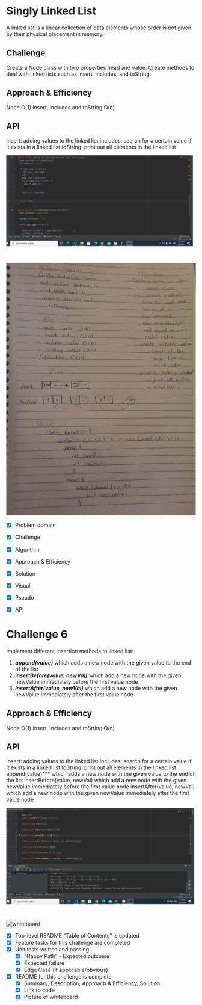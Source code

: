 # Singly Linked List

A linked list is a linear collection of data elements whose order is not given by their physical placement in memory.

## Challenge

Create a Node class with two properties head and value.
Create methods to deal with linked lists such as insert, includes, and toString.

## Approach & Efficiency
Node O(1)
insert, includes and toString O(n)

## API

insert: adding values to the linked list
includes: search for a certain value if it exists in a linked list
toString: print out all elements in the linked list

![Solution](https://github.com/Aseel-Banna/data-structures-and-algorithms/blob/main/challenges/assets/linked-list.png)
![Whiteboard](https://github.com/Aseel-Banna/data-structures-and-algorithms/blob/main/challenges/assets/whiteboard05.jpeg)

- [X] Problem domain
- [X] Challenge
- [X] Algorithm
- [X] Approach & Efficiency
- [X] Solution
- [X] Visual
- [X] Pseudo
- [X] API


# Challenge 6

Implement different insertion methods to linked list:
1. ***append(value)*** which adds a new node with the given value to the end of the list
2. ***insertBefore(value, newVal)*** which add a new node with the given newValue immediately before the first value node
3. ***insertAfter(value, newVal)*** which add a new node with the given newValue immediately after the first value node

## Approach & Efficiency
Node O(1)
insert, includes and toString O(n)

## API

insert: adding values to the linked list
includes: search for a certain value if it exists in a linked list
toString: print out all elements in the linked list
append(value)*** which adds a new node with the given value to the end of the list
insertBefore(value, newVal) which add a new node with the given newValue immediately before the first value node
insertAfter(value, newVal) which add a new node with the given newValue immediately after the first value node

![Solution](https://github.com/Aseel-Banna/data-structures-and-algorithms/blob/main/challenges/assets/challenge06.png)

![whiteboard](https://github.com/Aseel-Banna/data-structures-and-algorithms/blob/main/challenges/assets/linkedlist.jpeg)

- [X] Top-level README “Table of Contents” is updated
- [X] Feature tasks for this challenge are completed
- [X] Unit tests written and passing
  - [X] “Happy Path” - Expected outcome
  - [X] Expected failure
  - [X] Edge Case (if applicable/obvious)
- [X] README for this challenge is complete
  - [X] Summary, Description, Approach & Efficiency, Solution
  - [X] Link to code
  - [X] Picture of whiteboard
